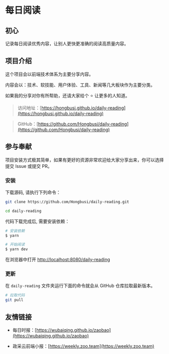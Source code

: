 # 每日阅读

## 初心

记录每日阅读优秀内容，让别人更快更准确的阅读高质量内容。

## 项目介绍

这个项目会以前端技术体系为主要分享内容。

内容会以：技术、软技能、用户体验、工具、新闻等几大板块作为主要分类。

如果我的分享对你有所帮助，还请大家给个 ⭐️ 让更多的人知道。

> 访问地址：[https://hongbusi.github.io/daily-reading](https://hongbusi.github.io/daily-reading)

> GitHub：[https://github.com/Hongbusi/daily-reading](https://github.com/Hongbusi/daily-reading)

## 参与奉献

项目安装方式极其简单，如果有更好的资源非常欢迎给大家分享出来，你可以选择提交 Issue 或提交 PR。

### 安装

下载源码, 请执行下列命令：

``` bash
git clone https://github.com/Hongbusi/daily-reading.git

cd daily-reading
```

代码下载完成后, 需要安装依赖：

``` bash
# 安装依赖
$ yarn 

# 开始阅读
$ yarn dev
```

在浏览器中打开 [http://localhost:8080/daily-reading](http://localhost:8080/daily-reading)

### 更新

在 `daily-reading` 文件夹运行下面的命令就会从 GitHub 仓库拉取最新版本。

``` bash
# 拉取代码
git pull
```

## 友情链接

- 每日时报：[https://wubaiqing.github.io/zaobao](https://wubaiqing.github.io/zaobao)

- 政采云前端小报：[https://weekly.zoo.team](https://weekly.zoo.team)
